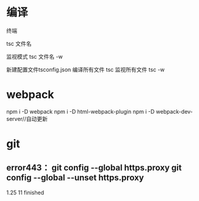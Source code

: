 # 编译

终端

tsc 文件名

监视模式
tsc 文件名 -w

新建配置文件tsconfig.json
编译所有文件 tsc
监视所有文件 tsc -w

# webpack
npm i -D webpack
npm i -D html-webpack-plugin
npm i -D webpack-dev-server//自动更新
# git
error443：
git config --global https.proxy
git config --global --unset https.proxy
------

1.25 11 finished
